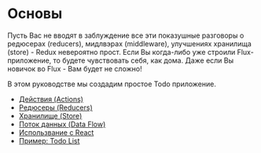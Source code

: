# Основы

Пусть Вас не вводят в заблуждение все эти показушные разговоры о редюсерах (reducers), мидлвэрах (middleware), улучшениях хранилища (store) - Redux невероятно прост. Если Вы когда-либо уже строили Flux-приложение, то будете чувствовать себя, как дома. Даже если Вы новичок во Flux - Вам будет не сложно!

В этом руководстве мы создадим простое Todo приложение.

* [Действия (Actions)](Actions.md)
* [Редюсеры (Reducers)](Reducers.md)
* [Хранилище (Store)](Store.md)
* [Поток данных (Data Flow)](DataFlow.md)
* [Использвание с React](UsageWithReact.md)
* [Пример: Todo List](ExampleTodoList.md)
